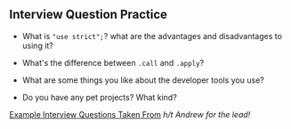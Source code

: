 ## Interview Question Practice

- What is `"use strict";`? what are the advantages and disadvantages to using it?

- What's the difference between `.call` and `.apply`?

- What are some things you like about the developer tools you use?

- Do you have any pet projects? What kind?


[Example Interview Questions Taken From](https://github.com/h5bp/Front-end-Developer-Interview-Questions)
_h/t Andrew for the lead!_
